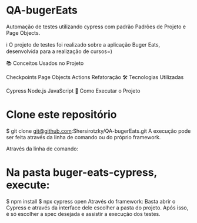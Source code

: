 # QA-bugerEats
Automação de testes utilizando cypress com padrão Padrões de Projeto e Page Objects.

ℹ️ O projeto de testes foi realizado sobre a aplicação Buger Eats, desenvolvida para a realização de cursos=)

📚 Conceitos Usados no Projeto

Checkpoints
Page Objects
Actions
Refatoração
🛠️ Tecnologias Utilizadas

Cypress
Node.js
JavaScript
🏁 Como Executar o Projeto

# Clone este repositório
$ git clone git@github.com:Shersirotzky/QA-bugerEats.git
A execução pode ser feita através da linha de comando ou do próprio framework.

Através da linha de comando:
# Na pasta buger-eats-cypress, execute:
$ npm install
$ npx cypress open
Através do framework: Basta abrir o Cypress e através da interface dele escolher a pasta do projeto.
Após isso, é só escolher a spec desejada e assistir a execução dos testes.

